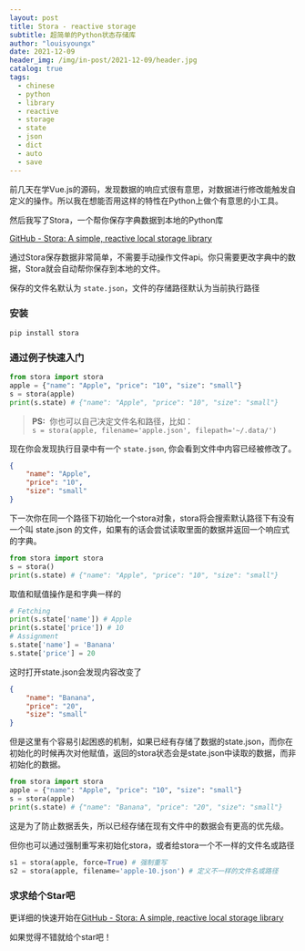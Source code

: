 ```yaml
---
layout: post
title: Stora - reactive storage
subtitle: 超简单的Python状态存储库
author: "louisyoungx"
date: 2021-12-09
header_img: /img/in-post/2021-12-09/header.jpg
catalog: true
tags:
  - chinese
  - python
  - library
  - reactive
  - storage
  - state
  - json
  - dict
  - auto
  - save
---
```


前几天在学Vue.js的源码，发现数据的响应式很有意思，对数据进行修改能触发自定义的操作。所以我在想能否用这样的特性在Python上做个有意思的小工具。

<!-- more -->

然后我写了Stora，一个帮你保存字典数据到本地的Python库

[GitHub - Stora: A simple, reactive local storage library](https://github.com/louisyoungx/stora)

通过Stora保存数据非常简单，不需要手动操作文件api。你只需要更改字典中的数据，Stora就会自动帮你保存到本地的文件。

保存的文件名默认为 `state.json`，文件的存储路径默认为当前执行路径

### 安装

```shell
pip install stora
```

### 通过例子快速入门

```python
from stora import stora
apple = {"name": "Apple", "price": "10", "size": "small"}
s = stora(apple)
print(s.state) # {"name": "Apple", "price": "10", "size": "small"}
```

> **PS:**  你也可以自己决定文件名和路径，比如：\
> `s = stora(apple, filename='apple.json', filepath='~/.data/')`

现在你会发现执行目录中有一个 `state.json`, 你会看到文件中内容已经被修改了。

```json
{
    "name": "Apple",
    "price": "10",
    "size": "small"
}
```

下一次你在同一个路径下初始化一个stora对象，stora将会搜索默认路径下有没有一个叫 state.json 的文件，如果有的话会尝试读取里面的数据并返回一个响应式的字典。

```python
from stora import stora
s = stora()
print(s.state) # {"name": "Apple", "price": "10", "size": "small"}
```

取值和赋值操作是和字典一样的

```python
# Fetching
print(s.state['name']) # Apple
print(s.state['price']) # 10
# Assignment
s.state['name'] = 'Banana'
s.state['price'] = 20
```

这时打开state.json会发现内容改变了

```json
{
    "name": "Banana",
    "price": "20",
    "size": "small"
}
```

但是这里有个容易引起困惑的机制，如果已经有存储了数据的state.json，而你在初始化的时候再次对他赋值，返回的stora状态会是state.json中读取的数据，而非初始化的数据。

```python
from stora import stora
apple = {"name": "Apple", "price": "10", "size": "small"}
s = stora(apple)
print(s.state) # {"name": "Banana", "price": "20", "size": "small"}
```

这是为了防止数据丢失，所以已经存储在现有文件中的数据会有更高的优先级。

但你也可以通过强制重写来初始化stora，或者给stora一个不一样的文件名或路径

```python
s1 = stora(apple, force=True) # 强制重写
s2 = stora(apple, filename='apple-10.json') # 定义不一样的文件名或路径
```

### 求求给个Star吧

更详细的快速开始在[GitHub - Stora: A simple, reactive local storage library](http://link.zhihu.com/?target=https%3A//github.com/louisyoungx/stora)

如果觉得不错就给个star吧！